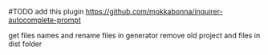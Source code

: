 #TODO
add this plugin
https://github.com/mokkabonna/inquirer-autocomplete-prompt

get files names and rename files in generator
remove old project and files in dist folder